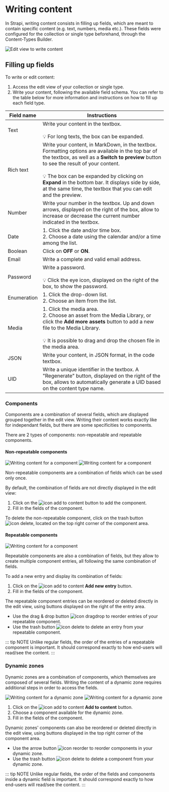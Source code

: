 # Writing content

In Strapi, writing content consists in filling up fields, which are meant to contain specific content (e.g. text, numbers, media etc.). These fields were configured for the collection or single type beforehand, through the Content-Types Builder.

![Edit view to write content](../assets/content-manager/edit-view.png)

## Filling up fields

To write or edit content:

1. Access the edit view of your collection or single type.
2. Write your content, following the available field schema. You can refer to the table below for more information and instructions on how to fill up each field type.

| Field name  | Instructions                                                                                                                                                                                                                                                                                                                                                                  |
|-------------|-------------------------------------------------------------------------------------------------------------------------------------------------------------------------------------------------------------------------------------------------------------------------------------------------------------------------------------------------------------------------------|
| Text        | Write your content in the textbox. <br><br> 💡 For long texts, the box can be expanded.                                                                                                                                                                                                                                                                                       |
| Rich text   | Write your content, in MarkDown, in the textbox. Formatting options are available in the top bar of the textbox, as well as a **Switch to preview** button to see the result of your content. <br><br> 💡 The box can be expanded by clicking on **Expand** in the bottom bar. It displays side by side, at the same time, the textbox that you can edit and the preview.   |
| Number      | Write your number in the textbox. Up and down arrows, displayed on the right of the box, allow to increase or decrease the current number indicated in the textbox.                                                                                                                                                                                                         |
| Date        | 1. Click the date and/or time box. <br> 2. Choose a date using the calendar and/or a time among the list.                                                                                                                                                                                                                                                                     |
| Boolean     | Click on **OFF** or **ON**.                                                                                                                                                                                                                                                                                                                                                   |
| Email       | Write a complete and valid email address.                                                                                                                                                                                                                                                                                                                                     |
| Password    | Write a password. <br><br> 💡 Click the eye icon, displayed on the right of the box, to show the password.                                                                                                                                                                                                                                                                     |
| Enumeration | 1. Click the drop-down list. <br> 2. Choose an item from the list.                                                                                                                                                                                                                                                                                                            |
| Media       | 1. Click the media area. <br> 2. Choose an asset from the Media Library, or click the **Add more assets** button to add a new file to the Media Library. <br><br> 💡 It is possible to drag and drop the chosen file in the media area.                                                                                                                                        |
| JSON        | Write your content, in JSON format, in the code textbox.                                                                                                                                                                                                                                                                                                                     |
| UID         | Write a unique identifier in the textbox. A "Regenerate" button, displayed on the right of the box, allows to automatically generate a UID based on the content type name.                                                                                                                                                                                                   |

### Components

Components are a combination of several fields, which are displayed grouped together in the edit view. Writing their content works exactly like for independant fields, but there are some specificities to components.

There are 2 types of components: non-repeatable and repeatable components.

#### Non-repeatable components

![Writing content for a component](../assets/content-manager/edit-view_component3.png)
![Writing content for a component](../assets/content-manager/edit-view_component2.png)

Non-repeatable components are a combination of fields which can be used only once.

By default, the combination of fields are not directly displayed in the edit view:

1. Click on the ![icon add to content](../assets/content-manager/icon_add3.png) button to add the component.
2. Fill in the fields of the component.

To delete the non-repeatable component, click on the trash button ![icon delete](../assets/content-manager/icon_delete3.png), located on the top right corner of the component area.

#### Repeatable components

![Writing content for a component](../assets/content-manager/edit-view_component4.png)

Repeatable components are also a combination of fields, but they allow to create multiple component entries, all following the same combination of fields. 

To add a new entry and display its combination of fields:

1. Click on the ![icon add to content](../assets/content-manager/icon_add4.png) **Add new entry** button.
2. Fill in the fields of the component.

The repeatable component entries can be reordered or deleted directly in the edit view, using buttons displayed on the right of the entry area.

- Use the drag & drop button ![icon dragdrop](../assets/content-manager/icon_dragdrop.png) to reorder entries of your repeatable component.
- Use the trash button ![icon delete](../assets/content-manager/icon_delete3.png) to delete an entry from your repeatable component.

::: tip NOTE
Unlike regular fields, the order of the entries of a repeatable component is important. It should correspond exactly to how end-users will read/see the content.
:::

### Dynamic zones

Dynamic zones are a combination of components, which themselves are composed of several fields. Writing the content of a dynamic zone requires additional steps in order to access the fields.

![Writing content for a dynamic zone](../assets/content-manager/edit-view_dynamic-zone1.png)
![Writing content for a dynamic zone](../assets/content-manager/edit-view_dynamic-zone3.png)

1. Click on the ![icon add to content](../assets/content-manager/icon_add3.png) **Add to content** button.
2. Choose a component available for the dynamic zone.
3. Fill in the fields of the component.

Dynamic zones' components can also be reordered or deleted directly in the edit view, using buttons displayed in the top right corner of the component area.

- Use the arrow button ![icon reorder](../assets/content-manager/icon_reorder.png) to reorder components in your dynamic zone.
- Use the trash button ![icon delete](../assets/content-manager/icon_delete3.png) to delete a component from your dynamic zone.

::: tip NOTE
Unlike regular fields, the order of the fields and components inside a dynamic field is important. It should correspond exactly to how end-users will read/see the content.
:::

<!--
## Collaborating on content writing

Contents created with Strapi may be edited by several admin panel users. Since these contents cannot be versioned, and to prevent any content loss, Strapi automatically informs users of concurrent edition situations.

When arriving on the edit view of a content type, if another user is already editing it, you will see the following window pop up on your screen.

From there, you can choose between 2 options:

- Activate the read-only mode, meaning that you access the edit view of the content type and see its content, but you cannot do any action whatsoever, until the other user has finished and saved the current editing.
- Take over the editing of the page, meaning that you can edit the content type. However, the other user will see a notification pop up to inform them of your choice, and that their modifications cannot be saved.
-->